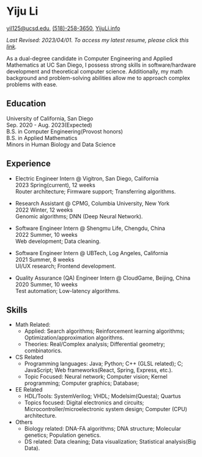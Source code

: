 # Yiju Li

[yil125@ucsd.edu](mailto:yil125@ucsd.edu), [(518)-258-3650](tel:5182583650), [YijuLi.info](https://yijuli.info)

*Last Revised: 2023/04/01. To access my latest resume, please click this [link](https://yijuli.info/resume.pdf).* 

As a dual-degree candidate in Computer Engineering and Applied Mathematics at UC San Diego, I possess strong skills in software/hardware development and theoretical computer science. Additionally, my math background and problem-solving abilities allow me to approach complex problems with ease. 

## Education
University of California, San Diego  
Sep. 2020 - Aug. 2023(Expected)  
B.S. in Computer Engineering(Provost honors)  
B.S. in Applied Mathematics  
Minors in Human Biology and Data Science
         

## Experience
- Electric Engineer Intern @ Vigitron, San Diego, California  
2023 Spring(current), 12 weeks  
 Router architecture; Firmware support; Transferring algorithms.

- Research Assistant @ CPMG, Columbia University, New York  
2022 Winter, 12 weeks  
Genomic algorithms; DNN (Deep Neural Network).

- Software Engineer Intern @ Shengmu Life, Chengdu, China  
2022 Summer, 10 weeks  
Web development; Data cleaning.

- Software Engineer Intern @ UBTech, Log Angeles, California  
2021 Summer, 8 weeks  
UI/UX research; Frontend development.

- Quality Assurance (QA) Engineer Intern @ CloudGame, Beijing, China  
2020 Summer, 10 weeks  
Test automation; Low-latency algorithms.

## Skills
- Math Related:
  - Applied: Search algorithms; Reinforcement learning algorithms; Optimization/approximation algorithms.
  - Theories: Real/Complex analysis; Differential geometry; combinatorics.
- CS Related
  - Programming languages: Java; Python; C++ (GLSL related); C; JavaScript; Web frameworks(React, Spring, Express, etc.). 
  - Topic Focused: Neural network; Computer vision; Kernel programming; Computer graphics; Database;
- EE Related
  - HDL/Tools: SystemVerilog; VHDL; Modelsim(Questa); Quartus
  - Topics focused: Digital electronics and circuits; Microcontroller/microelectronic system design; Computer (CPU) architecture.
- Others
  - Biology related: DNA-FA algorithms; DNA structure; Molecular genetics; Population genetics.
  - DS related: Data cleaning; Data visualization; Statistical analysis(Big Data).

